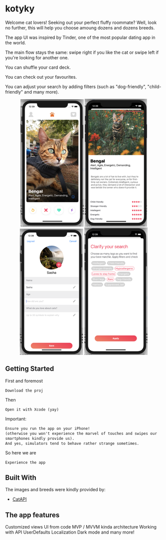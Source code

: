 # kotyky

Welcome cat lovers!
Seeking out your perfect fluffy roommate? Well, look no further, this will help you choose amoung dozens and dozens breeds.

The app UI was inspired by Tinder, one of the most popular dating app in the world. 

The main flow stays the same: swipe right if you like the cat or swipe left if you're looking for another one.

You can shuffle your card deck.

You can check out your favourites.

You can adjust your search by adding filters (such as "dog-friendly", "child-friendly" and many more).

<p align="center">
  <img src="1.png" width="203">
  <img src="2.png" width="200">
  <img src="3.png" width="203">
  <img src="4.png" width="203">
</p>

## Getting Started

First and foremost

```
Download the proj
```

Then

```
Open it with Xcode (yay)
```

Important:

```
Ensure you run the app on your iPhone! 
(otherwise you won't experience the marvel of touches and swipes our smartphones kindly provide us).
And yes, simulators tend to behave rather strange sometimes.
```

So here we are

```
Experience the app
```

## Built With

The images and breeds were kindly provided by:

* [CatAPI](https://docs.thecatapi.com)

## The app features

Customized views
UI from code
MVP / MVVM kinda architecture
Working with API
UserDefaults 
Localization
Dark mode and many more!




